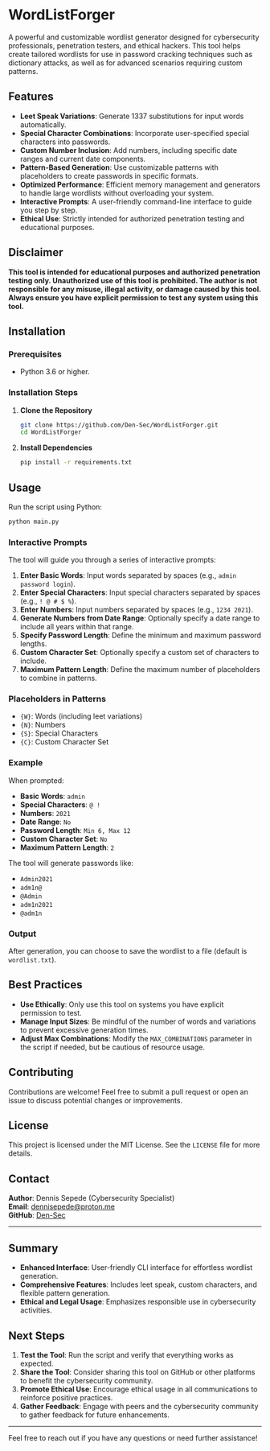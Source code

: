# WordListForger

A powerful and customizable wordlist generator designed for cybersecurity professionals, penetration testers, and ethical hackers. This tool helps create tailored wordlists for use in password cracking techniques such as dictionary attacks, as well as for advanced scenarios requiring custom patterns.

## Features

- **Leet Speak Variations**: Generate 1337 substitutions for input words automatically.
- **Special Character Combinations**: Incorporate user-specified special characters into passwords.
- **Custom Number Inclusion**: Add numbers, including specific date ranges and current date components.
- **Pattern-Based Generation**: Use customizable patterns with placeholders to create passwords in specific formats.
- **Optimized Performance**: Efficient memory management and generators to handle large wordlists without overloading your system.
- **Interactive Prompts**: A user-friendly command-line interface to guide you step by step.
- **Ethical Use**: Strictly intended for authorized penetration testing and educational purposes.

## Disclaimer

**This tool is intended for educational purposes and authorized penetration testing only. Unauthorized use of this tool is prohibited. The author is not responsible for any misuse, illegal activity, or damage caused by this tool. Always ensure you have explicit permission to test any system using this tool.**

## Installation

### Prerequisites

- Python 3.6 or higher.

### Installation Steps

1. **Clone the Repository**

   ```bash
   git clone https://github.com/Den-Sec/WordListForger.git
   cd WordListForger
   ```

2. **Install Dependencies**

   ```bash
   pip install -r requirements.txt
   ```

## Usage

Run the script using Python:

```bash
python main.py
```

### Interactive Prompts

The tool will guide you through a series of interactive prompts:

1. **Enter Basic Words**: Input words separated by spaces (e.g., `admin password login`).
2. **Enter Special Characters**: Input special characters separated by spaces (e.g., `! @ # $ %`).
3. **Enter Numbers**: Input numbers separated by spaces (e.g., `1234 2021`).
4. **Generate Numbers from Date Range**: Optionally specify a date range to include all years within that range.
5. **Specify Password Length**: Define the minimum and maximum password lengths.
6. **Custom Character Set**: Optionally specify a custom set of characters to include.
7. **Maximum Pattern Length**: Define the maximum number of placeholders to combine in patterns.

### Placeholders in Patterns

- `{W}`: Words (including leet variations)
- `{N}`: Numbers
- `{S}`: Special Characters
- `{C}`: Custom Character Set

### Example

When prompted:

- **Basic Words**: `admin`
- **Special Characters**: `@ !`
- **Numbers**: `2021`
- **Date Range**: `No`
- **Password Length**: `Min 6, Max 12`
- **Custom Character Set**: `No`
- **Maximum Pattern Length**: `2`

The tool will generate passwords like:

- `Admin2021`
- `adm1n@`
- `@Admin`
- `adm1n2021`
- `@adm1n`

### Output

After generation, you can choose to save the wordlist to a file (default is `wordlist.txt`).

## Best Practices

- **Use Ethically**: Only use this tool on systems you have explicit permission to test.
- **Manage Input Sizes**: Be mindful of the number of words and variations to prevent excessive generation times.
- **Adjust Max Combinations**: Modify the `MAX_COMBINATIONS` parameter in the script if needed, but be cautious of resource usage.

## Contributing

Contributions are welcome! Feel free to submit a pull request or open an issue to discuss potential changes or improvements.

## License

This project is licensed under the MIT License. See the `LICENSE` file for more details.

## Contact

**Author**: Dennis Sepede (Cybersecurity Specialist)  
**Email**: [dennisepede@proton.me](mailto:dennisepede@proton.me)  
**GitHub**: [Den-Sec](https://github.com/Den-Sec)

---

## Summary

- **Enhanced Interface**: User-friendly CLI interface for effortless wordlist generation.
- **Comprehensive Features**: Includes leet speak, custom characters, and flexible pattern generation.
- **Ethical and Legal Usage**: Emphasizes responsible use in cybersecurity activities.

## Next Steps

1. **Test the Tool**: Run the script and verify that everything works as expected.
2. **Share the Tool**: Consider sharing this tool on GitHub or other platforms to benefit the cybersecurity community.
3. **Promote Ethical Use**: Encourage ethical usage in all communications to reinforce positive practices.
4. **Gather Feedback**: Engage with peers and the cybersecurity community to gather feedback for future enhancements.

---

Feel free to reach out if you have any questions or need further assistance!

